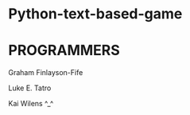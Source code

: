 # Python-text-based-game
<h1>PROGRAMMERS</h1>
<p>Graham Finlayson-Fife</p>
<p>Luke E. Tatro</p>
<p>Kai Wilens ^_^</p>
